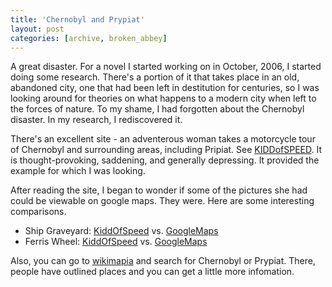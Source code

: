 ```yaml
---
title: 'Chernobyl and Prypiat'
layout: post
categories: [archive, broken_abbey]
---
```

A great disaster. For a novel I started working on in October, 2006, I
started doing some research. There's a portion of it that takes place in
an old, abandoned city, one that had been left in destitution for
centuries, so I was looking around for theories on what happens to a
modern city when left to the forces of nature. To my shame, I had
forgotten about the Chernobyl disaster. In my research, I rediscovered
it.

There's an excellent site - an adventerous woman takes a motorcycle tour
of Chernobyl and surrounding areas, including Pripiat. See
[KIDDofSPEED](http://www.kiddofspeed.com/ "KIDDofSPEED"). It is
thought-provoking, saddening, and generally depressing. It provided the
example for which I was looking.

After reading the site, I began to wonder if some of the pictures she
had could be viewable on google maps. They were. Here are some
interesting comparisons.

-   Ship Graveyard:
    [KiddOfSpeed](http://www.kiddofspeed.com/chapter6.html) vs.
    [GoogleMaps](http://maps.google.com/maps?f=q&hl=en&q=chernobyl&layer=&sll=39.886558,-82.614441&sspn=0.498418,0.933838&ie=UTF8&z=17&ll=51.284467,30.212982&spn=0.003174,0.010815&t=h&om=1)
-   Ferris Wheel:
    [KiddOfSpeed](http://www.kiddofspeed.com/chapter19.html) vs.
    [GoogleMaps](http://maps.google.com/maps?f=q&hl=en&q=chernobyl&layer=&sll=39.886558,-82.614441&sspn=0.498418,0.933838&ie=UTF8&z=18&ll=51.408445,30.05567&spn=0.001583,0.005407&t=h&om=1)

Also, you can go to [wikimapia](http://www.wikimapia.com/ "WikiMapia")
and search for Chernobyl or Prypiat. There, people have outlined places
and you can get a little more infomation.